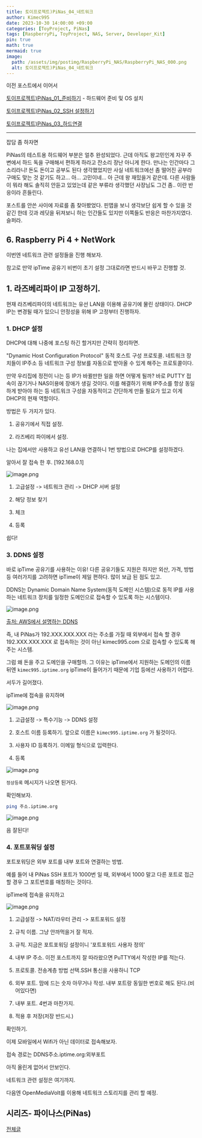 ```yaml
---
title: 토이프로젝트)PiNas_04_네트워크
author: Kimec995
date: 2023-10-30 14:00:00 +09:00
categories: [ToyProject, PiNas]
tags: [RaspberryPi, ToyProject, NAS, Server, Developer_Kit]
pin: true
math: true
mermaid: true
image: 
  path: /assets/img/postimg/RaspberryPi_NAS/RaspberryPi_NAS_000.png
  alt: 토이프로젝트)PiNas_04_네트워크
---
```

이전 포스트에서 이어서

[토이프로젝트)PiNas_01_준비하기](https://kimec995.github.io/posts/PiNas01/) - 하드웨어 준비 및 OS 설치

[토이프로젝트)PiNas_02_SSH 설정하기](https://kimec995.github.io/posts/PiNas02/)

[토이프로젝트)PiNas_03_하드연결](https://kimec995.github.io/posts/PiNas03/)

---
잡담 좀 하자면

PiNas의 테스트용 하드웨어 부분은 얼추 완성되었다. 근데 아직도 왕고민인게 자꾸 주변에서 하드 독을 구매해서 편하게 하라고 잔소리 장난 아니게 한다. 만나는 인간마다 그 소리라니! 돈도 돈이고 공부도 된다 생각했었지만 사실 네트워크에선 좀 떨어진 공부라 구매도 맞는 것 같기도 하고... 아... 고민이네... 아 근데 왕 재밌을거 같은데. 다른 사람들이 뭐라 해도 솔직히 안듣고 있었는데 같은 부류라 생각했던 사장님도 그건 좀.. 이란 반응이라 흔들린다.

포스트를 안쓴 사이에 자료를 좀 찾아봤었다. 핀맵을 보니 생각보단 쉽게 할 수 있을 것 같긴 한데 깃과 레딧을 뒤져보니 하는 인간들도 있지만 이쪽들도 반응은 마찬가지였다. 슬퍼라.

## 6. Raspberry Pi 4 + NetWork

이번엔 네트워크 관련 설정들을 진행 해보자.

참고로 만약 ipTime 공유기 비번이 초기 설정 그대로라면 반드시 바꾸고 진행할 것.

## 1. 라즈베리파이 IP 고정하기.

현재 라즈베리파이의 네트워크는 유선 LAN을 이용해 공유기에 물린 상태이다. DHCP IP는 변경될 때가 있으니 안정성을 위해 IP 고정부터 진행하자.

### 1. DHCP 설정

DHCP에 대해 나중에 포스팅 하긴 할거지만 간략히 정리하면.

"Dynamic Host Configuration Protocol" 동적 호스트 구성 프로토콜. 네트워크 장치들이 IP주소 등 네트워크 구성 정보를 자동으로 받아올 수 있게 해주는 프로토콜이다. 

만약 우리집에 정전이 나는 등 IP가 바뀔만한 일을 하면 어떻게 될까? 바로 PUTTY 접속이 끊기거나 NAS이용에 장애가 생길 것이다. 이를 해결하기 위해 IP주소를 항상 동일하게 받아야 하는 등 네트워크 구성을 자동적이고 간단하게 만들 필요가 있고 이게 DHCP의 현재 역할이다.

방법은 두 가지가 있다.

1. 공유기에서 직접 설정.

2. 라즈베리 파이에서 설정.

나는 집에서만 사용하고 유선 LAN을 연결하니 1번 방법으로 DHCP를 설정하겠다.

알아서 잘 접속 한 후.
[192.168.0.1]

![image.png](\assets\img\postimg\RaspberryPi_NAS\RaspberryPi_NAS_34.png)

1. 고급설정 -> 네트워크 관리 -> DHCP 서버 설정

2. 해당 정보 찾기

3. 체크

4. 등록

쉽다!

### 3. DDNS 설정

바로 ipTime 공유기를 사용하는 이유! 다른 공유기들도 지원은 하지만 외산, 가격, 방법 등 여러가지를 고려하면 ipTime이 제일 편하다. 많이 보급 된 점도 있고.

DDNS는 Dynamic Domain Name System(동적 도메인 시스템)으로 동적 IP를 사용하는 네트워크 장치를 일정한 도메인으로 접속할 수 있도록 하는 시스템이다.

![image.png](\assets\img\postimg\RaspberryPi_NAS\RaspberryPi_NAS_35.png)


[출처: AWS에서 설명하는 DDNS](https://aws.amazon.com/ko/what-is/dynamic-dns/)

즉, 내 PiNas가 192.XXX.XXX.XXX 라는 주소를 가질 때 외부에서 접속 할 경우 192.XXX.XXX.XXX 로 접속하는 것이 아닌 kimec995.com 으로 접속할 수 있도록 해주는 시스템.

그럼 왜 돈을 주고 도메인을 구매할까. 그 이유는 ipTime에서 지원하는 도메인의 이름 뒤엔 `kimec995.iptime.org` ipTime이 들어가기 때문에 기업 등에선 사용하기 어렵다.

서두가 길어졌다.

ipTime에 접속을 유지하며

![image.png](\assets\img\postimg\RaspberryPi_NAS\RaspberryPi_NAS_36.png)

1. 고급설정 -> 특수기능 -> DDNS 설정

2. 호스트 이름 등록하기. 앞으로 이름은 `kimec995.iptime.org` 가 될것이다.

3. 사용자 ID 등록하기. 이메일 형식으로 입력한다.

4. 등록

![image.png](\assets\img\postimg\RaspberryPi_NAS\RaspberryPi_NAS_37.png)

`정상등록` 메시지가 나오면 된거다.

확인해보자.

```bash
ping 주소.iptime.org
```

![image.png](\assets\img\postimg\RaspberryPi_NAS\RaspberryPi_NAS_38.png)

음 잘된다!

### 4. 포트포워딩 설정

포트포워딩은 외부 포트를 내부 포트와 연결하는 방법.

예를 들어 내 PiNas SSH 포트가 1000번 일 때, 외부에서 1000 말고 다른 포트로 접근할 경우 그 포트번호를 매칭하는 것이다.

ipTime에 접속을 유지하고

![image.png](\assets\img\postimg\RaspberryPi_NAS\RaspberryPi_NAS_39.png)

1. 고급설정 -> NAT/라우터 관리 -> 포트포워드 설정

2. 규칙 이름. 그냥 안까먹을거 잘 적자.

3. 규칙. 지금은 포트포워딩 설정이니 '포트포워드 사용자 정의'

4. 내부 IP 주소. 이전 포스트까지 잘 따라왔으면 PuTTY에서 작성한 IP를 적는다.

5. 프로토콜. 전송계층 방법 선택.SSH 통신을 사용하니 TCP

6. 외부 포트. 맘에 드는 숫자 아무거나 작성. 내부 포트랑 동일한 번호로 해도 된다.(비어있다면)

7. 내부 포트. 4번과 마찬가지.

8. 적용 후 저장(저장 반드시.)

<!-- ### 5. ipTime 원격 접속 허용

NAS를 사용하는 목적은 외부에서 접속하기 위함이다. 원격 접속을 설정하자.

![image.png](\assets\img\postimg\RaspberryPi_NAS\RaspberryPi_NAS_40.png)

1. 고급설정 -> 보안 기능 -> 공유기 접속 / 보안관리

2. 원격 관리 포트. 위에서 작성한 원격 포트를 입력하자.

3. 적용! -->

확인하기.

이제 모바일에서 Wifi가 아닌 데이터로 접속해보자.

접속 경로는 DDNS주소.iptime.org:외부포트

아직 올린게 없어서 안보인다.

네트워크 관련 설정은 여기까지.

다음엔 OpenMediaVolt를 이용해 네트워크 스토리지를 관리 할 예정.

## 시리즈- 파이나스(PiNas)

[전체글](https://kimec995.github.io/categories/pinas/)